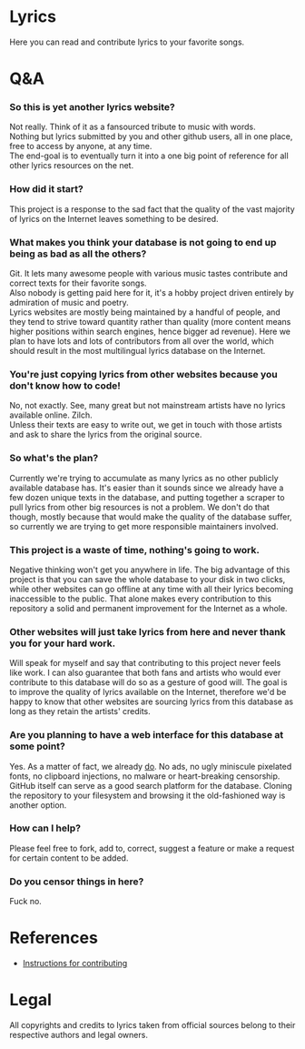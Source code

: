 # Lyrics
Here you can read and contribute lyrics to your favorite songs.

# Q&A
### So this is yet another lyrics website?
Not really. Think of it as a fansourced tribute to music with words.  
Nothing but lyrics submitted by you and other github users, all in one place, free to access by anyone, at any time.  
The end-goal is to eventually turn it into a one big point of reference for all other lyrics resources on the net.
### How did it start?
This project is a response to the sad fact that the quality of the vast majority of lyrics on the Internet leaves something to be desired.
### What makes you think your database is not going to end up being as bad as all the others?
Git. It lets many awesome people with various music tastes contribute and correct texts for their favorite songs.  
Also nobody is getting paid here for it, it's a hobby project driven entirely by admiration of music and poetry.  
Lyrics websites are mostly being maintained by a handful of people, and they tend to strive toward quantity rather than quality (more content means higher positions within search engines, hence bigger ad revenue). Here we plan to have lots and lots of contributors from all over the world, which should result in the most multilingual lyrics database on the Internet.
### You're just copying lyrics from other websites because you don't know how to code!
No, not exactly. See, many great but not mainstream artists have no lyrics available online. Zilch.  
Unless their texts are easy to write out, we get in touch with those artists and ask to share the lyrics from the original source.
### So what's the plan?
Currently we're trying to accumulate as many lyrics as no other publicly available database has. It's easier than it sounds since we already have a few dozen unique texts in the database, and putting together a scraper to pull lyrics from other big resources is not a problem. We don't do that though, mostly because that would make the quality of the database suffer, so currently we are trying to get more responsible maintainers involved.
### This project is a waste of time, nothing's going to work.
Negative thinking won't get you anywhere in life. The big advantage of this project is that you can save the whole database to your disk in two clicks, while other websites can go offline at any time with all their lyrics becoming inaccessible to the public. That alone makes every contribution to this repository a solid and permanent improvement for the Internet as a whole.
### Other websites will just take lyrics from here and never thank you for your hard work.
Will speak for myself and say that contributing to this project never feels like work. I can also guarantee that both fans and artists who would ever contribute to this database will do so as a gesture of good will. The goal is to improve the quality of  lyrics available on the Internet, therefore we'd be happy to know that other websites are sourcing lyrics from this database as long as they retain the artists' credits.
### Are you planning to have a web interface for this database at some point?
Yes. As a matter of fact, we already [do](https://lyrics.github.io). No ads, no ugly miniscule pixelated fonts,
no clipboard injections, no malware or heart-breaking censorship.
GitHub itself can serve as a good search platform for the database. Cloning the repository to your filesystem and browsing it the old-fashioned way is another option.
### How can I help?
Please feel free to fork, add to, correct, suggest a feature or make a request for certain content to be added.
### Do you censor things in here?
Fuck no.

# References
 * [Instructions for contributing](https://github.com/Lyrics/lyrics/wiki/Contributing)


# Legal
All copyrights and credits to lyrics taken from official sources belong to their
respective authors and legal owners.
